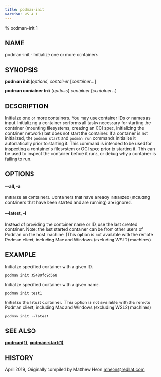 ```yaml
---
title: podman-init
version: v5.4.1
---
```


% podman-init 1

## NAME
podman\-init - Initialize one or more containers

## SYNOPSIS
**podman init** [*options*] *container* [*container*...]

**podman container init** [*options*] *container* [*container*...]

## DESCRIPTION
Initialize one or more containers.
You may use container IDs or names as input.
Initializing a container performs all tasks necessary for starting the container (mounting filesystems, creating an OCI spec, initializing the container network) but does not start the container.
If a container is not initialized, the `podman start` and `podman run` commands initialize it automatically prior to starting it.
This command is intended to be used for inspecting a container's filesystem or OCI spec prior to starting it.
This can be used to inspect the container before it runs, or debug why a container is failing to run.

## OPTIONS

#### **--all**, **-a**

Initialize all containers. Containers that have already initialized (including containers that have been started and are running) are ignored.


[//]: # (BEGIN included file options/latest.md)
#### **--latest**, **-l**

Instead of providing the container name or ID, use the last created container.
Note: the last started container can be from other users of Podman on the host machine.
(This option is not available with the remote Podman client, including Mac and Windows
(excluding WSL2) machines)

[//]: # (END   included file options/latest.md)

## EXAMPLE

Initialize specified container with a given ID.
```
podman init 35480fc9d568
```

Initialize specified container with a given name.
```
podman init test1
```

Initialize the latest container. (This option is not available with the remote Podman client, including Mac and Windows (excluding WSL2) machines)
```
podman init --latest
```
## SEE ALSO
**[podman(1)](podman.1.md)**, **[podman-start(1)](podman-start.1.md)**

## HISTORY
April 2019, Originally compiled by Matthew Heon <mheon@redhat.com>

